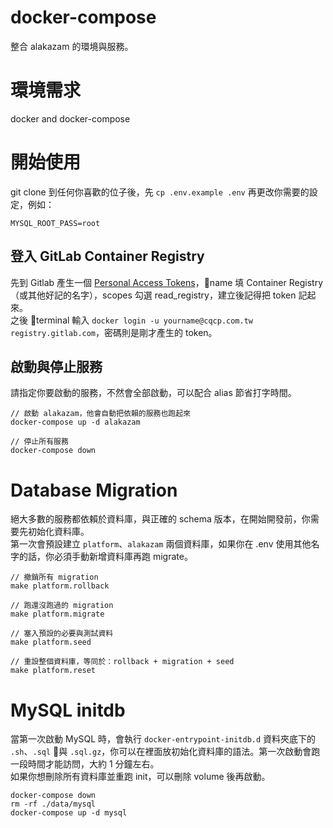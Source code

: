 # docker-compose
整合 alakazam 的環境與服務。

# 環境需求
docker and docker-compose

# 開始使用
git clone 到任何你喜歡的位子後，先 `cp .env.example .env` 再更改你需要的設定，例如：
```
MYSQL_ROOT_PASS=root
```

## 登入 GitLab Container Registry
先到 Gitlab 產生一個 [Personal Access Tokens](https://gitlab.com/profile/personal_access_tokens)，name 填 Container Registry（或其他好記的名字），scopes 勾選 read_registry，建立後記得把 token 記起來。  
之後 terminal 輸入 `docker login -u yourname@cqcp.com.tw registry.gitlab.com`，密碼則是剛才產生的 token。

## 啟動與停止服務
請指定你要啟動的服務，不然會全部啟動，可以配合 alias 節省打字時間。
```
// 啟動 alakazam，他會自動把依賴的服務也跑起來
docker-compose up -d alakazam

// 停止所有服務
docker-compose down
```

# Database Migration
絕大多數的服務都依賴於資料庫，與正確的 schema 版本，在開始開發前，你需要先初始化資料庫。  
第一次會預設建立 `platform`、`alakazam` 兩個資料庫，如果你在 .env 使用其他名字的話，你必須手動新增資料庫再跑 migrate。
```
// 撤銷所有 migration
make platform.rollback

// 跑還沒跑過的 migration
make platform.migrate

// 塞入預設的必要與測試資料
make platform.seed

// 重設整個資料庫，等同於：rollback + migration + seed
make platform.reset
```

# MySQL initdb
當第一次啟動 MySQL 時，會執行 `docker-entrypoint-initdb.d` 資料夾底下的 `.sh`、`.sql` 與 `.sql.gz`，你可以在裡面放初始化資料庫的語法。第一次啟動會跑一段時間才能訪問，大約 1 分鐘左右。  
如果你想刪除所有資料庫並重跑 init，可以刪除 volume 後再啟動。
```
docker-compose down
rm -rf ./data/mysql
docker-compose up -d mysql
```